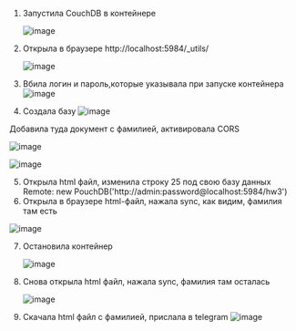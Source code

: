 1) Запустила CouchDB в контейнере

   ![image](https://github.com/ilovethebeatles/SBT-DB/assets/106533857/c720b71e-38d9-445a-a91e-875c1f3546df)

2) Открыла в браузере http://localhost:5984/_utils/

   ![image](https://github.com/ilovethebeatles/SBT-DB/assets/106533857/a8733753-2ab9-4e9d-a341-ae166a4d9c85)

3) Вбила логин и пароль,которые указывала при запуске контейнера
   ![image](https://github.com/ilovethebeatles/SBT-DB/assets/106533857/bd4c9329-5dad-4fe6-ac75-a67069e2edeb)

4) Создала базу ![image](https://github.com/ilovethebeatles/SBT-DB/assets/106533857/59e45fbf-c3f4-4340-bae9-46bd09753fdb)

Добавила туда документ с фамилией, активировала CORS

![image](https://github.com/ilovethebeatles/SBT-DB/assets/106533857/023bf375-26d0-4cef-8fa2-de0251a5c5f1)

![image](https://github.com/ilovethebeatles/SBT-DB/assets/106533857/96601f6d-3975-4b30-b514-154083df3973)


5) Открыла html файл, изменила строку 25 под свою базу данных
   Remote: new PouchDB('http://admin:password@localhost:5984/hw3')
6) Открыла в браузере html-файл, нажала sync, как видим, фамилия там есть

![image](https://github.com/ilovethebeatles/SBT-DB/assets/106533857/70668dd2-0269-4d5e-a495-a02bb01688a4)

7) Остановила контейнер

   ![image](https://github.com/ilovethebeatles/SBT-DB/assets/106533857/0c80c25c-5804-4b26-a5fe-bd614be2cf52)


8) Снова открыла html файл, нажала sync, фамилия там осталась

   ![image](https://github.com/ilovethebeatles/SBT-DB/assets/106533857/7ae0aa7b-2ba7-4f65-b7fa-1709b10b45dc)

9) Скачала html файл с фамилией, прислала в telegram
    ![image](https://github.com/ilovethebeatles/SBT-DB/assets/106533857/ef98b362-2fde-457d-bba1-c6e182562714)









